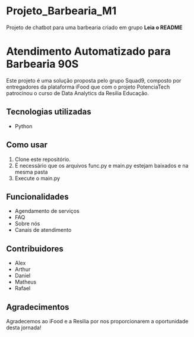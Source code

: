 # Projeto_Barbearia_M1
Projeto de chatbot para uma barbearia criado em grupo 
**Leia o README**
# Atendimento Automatizado para Barbearia 90S

Este projeto é uma solução proposta pelo grupo Squad9, composto por entregadores da plataforma iFood que com o projeto PotenciaTech patrocinou
o curso de Data Analytics da Resilia Educação.

## Tecnologias utilizadas

- Python

## Como usar

1. Clone este repositório.
2. É necessário que os arquivos func.py e main.py estejam baixados e na mesma pasta
3. Execute o main.py

## Funcionalidades

- Agendamento de serviços
- FAQ
- Sobre nós
- Canais de atendimento

## Contribuidores

- Alex
- Arthur
- Daniel
- Matheus
- Rafael


## Agradecimentos

Agradecemos ao iFood e a Resilia por nos proporcionarem a oportunidade desta jornada!
